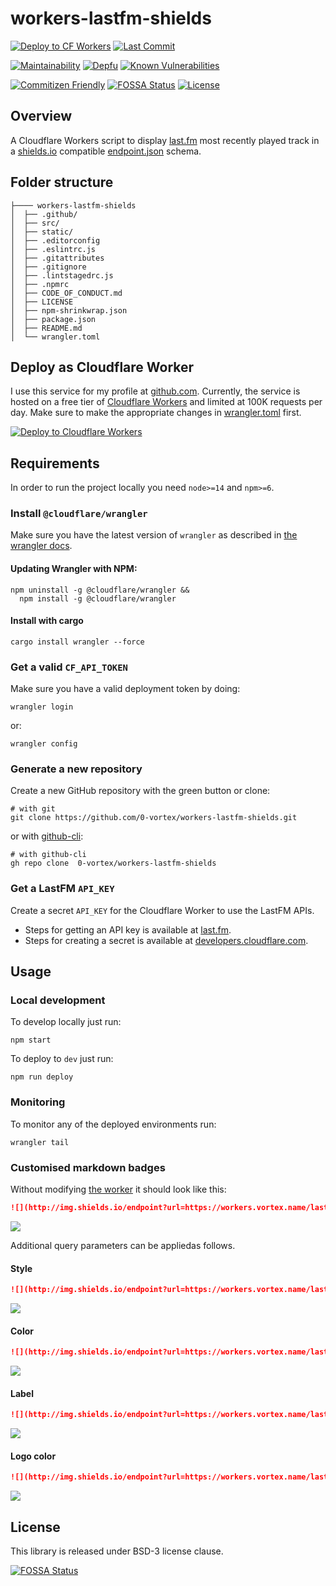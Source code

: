 # workers-lastfm-shields

[![Deploy to CF Workers](https://github.com/0-vortex/workers-lastfm-shields/workflows/Deploy%20to%20CF%20Workers/badge.svg)](https://github.com/0-vortex/workers-lastfm-shields/actions?query=workflow%3A%22Deploy+to+CF+Workers%22)
 [![Last Commit](https://badgen.net/github/last-commit/0-vortex/workers-lastfm-shields)](https://github.com/0-vortex/workers-lastfm-shields)

[![Maintainability](https://api.codeclimate.com/v1/badges/61fe62f7c3b6394bd344/maintainability)](https://codeclimate.com/github/0-vortex/workers-lastfm-shields/maintainability)
 [![Depfu](https://badges.depfu.com/badges/9f9ccdbef5e16341505ebb914abfcc1b/overview.svg)](https://depfu.com/github/0-vortex/workers-lastfm-shields?project_id=17814)
 [![Known Vulnerabilities](https://snyk.io/test/github/0-vortex/workers-lastfm-shields/badge.svg?targetFile=package.json)](https://snyk.io/test/github/0-vortex/workers-lastfm-shields?targetFile=package.json)

[![Commitizen Friendly](https://img.shields.io/badge/commitizen-friendly-brightgreen.svg)](http://commitizen.github.io/cz-cli/)
 [![FOSSA Status](https://app.fossa.com/api/projects/git%2Bgithub.com%2F0-vortex%2Fworkers-lastfm-shields.svg?type=shield)](https://app.fossa.com/projects/git%2Bgithub.com%2F0-vortex%2Fworkers-lastfm-shields?ref=badge_shield)
 [![License](https://img.shields.io/github/license/0-vortex/workers-lastfm-shields)](./LICENSE)

## Overview

A Cloudflare Workers script to display [last.fm](https://www.last.fm/user/zero-vortex) most recently played track in a [shields.io](https://shields.io/endpoint) compatible [endpoint.json](https://workers.vortex.name/lastfm/endpoint.json) schema. 

## Folder structure

```
├──── workers-lastfm-shields
│  ├── .github/
│  ├── src/
│  ├── static/
│  ├── .editorconfig
│  ├── .eslintrc.js
│  ├── .gitattributes
│  ├── .gitignore
│  ├── .lintstagedrc.js
│  ├── .npmrc
│  ├── CODE_OF_CONDUCT.md
│  ├── LICENSE
│  ├── npm-shrinkwrap.json
│  ├── package.json
│  ├── README.md
│  └── wrangler.toml
```

##  Deploy as Cloudflare Worker

I use this service for my profile at [github.com](https://github.com/0-vortex). Currently, the service is hosted on a free tier of [Cloudflare Workers](https://workers.cloudflare.com/) and limited at 100K requests per day.
Make sure to make the appropriate changes in [wrangler.toml](./wrangler.toml) first.

[![Deploy to Cloudflare Workers](https://deploy.workers.cloudflare.com/button)](https://deploy.workers.cloudflare.com/?url=https://github.com/abskmj/badges-lastfm)

## Requirements

In order to run the project locally you need ``node>=14`` and ``npm>=6``. 

### Install ``@cloudflare/wrangler``

Make sure you have the latest version of ``wrangler`` as described in [the wrangler docs](https://developers.cloudflare.com/workers/cli-wrangler/install-update).

#### Updating Wrangler with NPM:

```shell
npm uninstall -g @cloudflare/wrangler && 
  npm install -g @cloudflare/wrangler 
```

#### Install with cargo

```shell
cargo install wrangler --force
```

### Get a valid ``CF_API_TOKEN``

Make sure you have a valid deployment token by doing: 

```shell
wrangler login 
```

or:

```shell
wrangler config 
```

### Generate a new repository

Create a new GitHub repository with the green button or clone:

```shell
# with git
git clone https://github.com/0-vortex/workers-lastfm-shields.git
```

or with [github-cli](https://cli.github.com):

```shell
# with github-cli
gh repo clone  0-vortex/workers-lastfm-shields
```

### Get a LastFM ``API_KEY``

Create a secret ``API_KEY`` for the Cloudflare Worker to use the LastFM APIs.

- Steps for getting an API key is available at [last.fm](https://www.last.fm/api/account/create).
- Steps for creating a secret is available at [developers.cloudflare.com](https://developers.cloudflare.com/workers/platform/environments#environment-variables).

## Usage

### Local development

To develop locally just run:

```shell
npm start
```

To deploy to ``dev`` just run:

```shell
npm run deploy
```

### Monitoring

To monitor any of the deployed environments run:

```shell
wrangler tail
```

### Customised markdown badges

Without modifying [the worker](./src/index.js) it should look like this:

```markdown
![](http://img.shields.io/endpoint?url=https://workers.vortex.name/lastfm/endpoint.json)
```

![](http://img.shields.io/endpoint?url=https://workers.vortex.name/lastfm/endpoint.json)

Additional query parameters can be appliedas follows.

#### Style

```markdown
![](http://img.shields.io/endpoint?url=https://workers.vortex.name/lastfm/endpoint.json&style=flat)
```

![](http://img.shields.io/endpoint?url=https://workers.vortex.name/lastfm/endpoint.json&style=flat)

#### Color

```markdown
![](http://img.shields.io/endpoint?url=https://workers.vortex.name/lastfm/endpoint.json&color=green)
```

![](http://img.shields.io/endpoint?url=https://workers.vortex.name/lastfm/endpoint.json&color=green)

#### Label

```markdown
![](http://img.shields.io/endpoint?url=https://workers.vortex.name/lastfm/endpoint.json&label=Recently%20Played)
```

![](http://img.shields.io/endpoint?url=https://workers.vortex.name/lastfm/endpoint.json&label=Recently%20Played)

#### Logo color

```markdown
![](http://img.shields.io/endpoint?url=https://workers.vortex.name/lastfm/endpoint.json&logoColor=green)
```

![](http://img.shields.io/endpoint?url=https://workers.vortex.name/lastfm/endpoint.json&logoColor=green)

## License

This library is released under BSD-3 license clause.

[![FOSSA Status](https://app.fossa.com/api/projects/git%2Bgithub.com%2F0-vortex%2Fworkers-lastfm-shields.svg?type=large)](https://app.fossa.com/projects/git%2Bgithub.com%2F0-vortex%2Fworkers-lastfm-shields?ref=badge_large)
